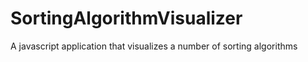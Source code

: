 # SortingAlgorithmVisualizer
A javascript application that visualizes a number of sorting algorithms
